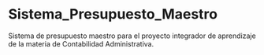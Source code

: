 # Sistema_Presupuesto_Maestro
Sistema de presupuesto maestro para el proyecto integrador de aprendizaje de la materia de Contabilidad Administrativa.
